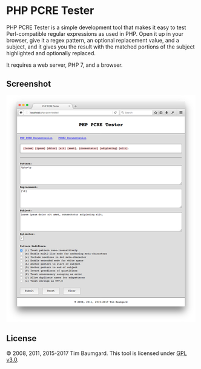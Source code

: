 # PHP PCRE Tester

PHP PCRE Tester is a simple development tool that makes it easy to test Perl-compatible regular expressions as used in PHP. Open it up in your browser, give it a regex pattern, an optional replacement value, and a subject, and it gives you the result with the matched portions of the subject highlighted and optionally replaced.

It requires a web server, PHP 7, and a browser.

## Screenshot

[![](screenshot-small.png "Usage Example")](screenshot.png?raw=true)

## License

&copy; 2008, 2011, 2015-2017 Tim Baumgard. This tool is licensed under [GPL v3.0](https://www.gnu.org/licenses/gpl-3.0-standalone.html).
